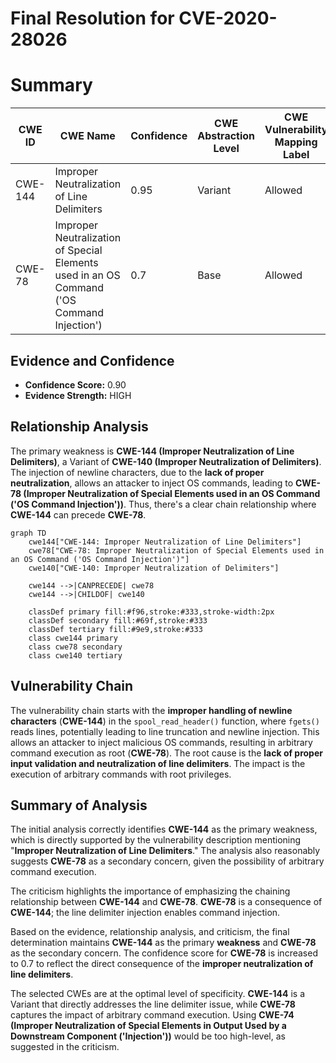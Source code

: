 # Final Resolution for CVE-2020-28026

# Summary
| CWE ID | CWE Name | Confidence | CWE Abstraction Level | CWE Vulnerability Mapping Label | CWE-Vulnerability Mapping Notes |
|---|---|---|---|---|---|
| CWE-144 | Improper Neutralization of Line Delimiters | 0.95 | Variant | Allowed | Primary CWE |
| CWE-78 | Improper Neutralization of Special Elements used in an OS Command ('OS Command Injection') | 0.7 | Base | Allowed | Secondary Candidate |

## Evidence and Confidence

*   **Confidence Score:** 0.90
*   **Evidence Strength:** HIGH

## Relationship Analysis
The primary weakness is **CWE-144 (Improper Neutralization of Line Delimiters)**, a Variant of **CWE-140 (Improper Neutralization of Delimiters)**. The injection of newline characters, due to the **lack of proper neutralization**, allows an attacker to inject OS commands, leading to **CWE-78 (Improper Neutralization of Special Elements used in an OS Command ('OS Command Injection'))**. Thus, there's a clear chain relationship where **CWE-144** can precede **CWE-78**.

```mermaid
graph TD
    cwe144["CWE-144: Improper Neutralization of Line Delimiters"]
    cwe78["CWE-78: Improper Neutralization of Special Elements used in an OS Command ('OS Command Injection')"]
    cwe140["CWE-140: Improper Neutralization of Delimiters"]

    cwe144 -->|CANPRECEDE| cwe78
    cwe144 -->|CHILDOF| cwe140
    
    classDef primary fill:#f96,stroke:#333,stroke-width:2px
    classDef secondary fill:#69f,stroke:#333
    classDef tertiary fill:#9e9,stroke:#333
    class cwe144 primary
    class cwe78 secondary
    class cwe140 tertiary
```

## Vulnerability Chain
The vulnerability chain starts with the **improper handling of newline characters** (**CWE-144**) in the `spool_read_header()` function, where `fgets()` reads lines, potentially leading to line truncation and newline injection. This allows an attacker to inject malicious OS commands, resulting in arbitrary command execution as root (**CWE-78**). The root cause is the **lack of proper input validation and neutralization of line delimiters**. The impact is the execution of arbitrary commands with root privileges.

## Summary of Analysis
The initial analysis correctly identifies **CWE-144** as the primary weakness, which is directly supported by the vulnerability description mentioning "**Improper Neutralization of Line Delimiters**." The analysis also reasonably suggests **CWE-78** as a secondary concern, given the possibility of arbitrary command execution.

The criticism highlights the importance of emphasizing the chaining relationship between **CWE-144** and **CWE-78**. **CWE-78** is a consequence of **CWE-144**; the line delimiter injection enables command injection.

Based on the evidence, relationship analysis, and criticism, the final determination maintains **CWE-144** as the primary **weakness** and **CWE-78** as the secondary concern. The confidence score for **CWE-78** is increased to 0.7 to reflect the direct consequence of the **improper neutralization of line delimiters**.

The selected CWEs are at the optimal level of specificity. **CWE-144** is a Variant that directly addresses the line delimiter issue, while **CWE-78** captures the impact of arbitrary command execution. Using **CWE-74 (Improper Neutralization of Special Elements in Output Used by a Downstream Component ('Injection'))** would be too high-level, as suggested in the criticism.